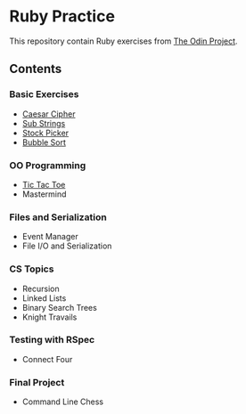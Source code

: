 # Ruby Practice

This repository contain Ruby exercises from [The Odin Project](https://www.theodinproject.com/courses/ruby-programming).

## Contents

### Basic Exercises
- [Caesar Cipher](https://github.com/alansun25/ruby-exercises/blob/main/basic-exercises/caesar-cipher.rb)
- [Sub Strings](https://github.com/alansun25/ruby-exercises/blob/main/basic-exercises/substrings.rb)
- [Stock Picker](https://github.com/alansun25/ruby-exercises/blob/main/basic-exercises/stock-picker.rb)
- [Bubble Sort](https://github.com/alansun25/ruby-exercises/blob/main/basic-exercises/bubble-sort.rb)

### OO Programming
- [Tic Tac Toe](https://github.com/alansun25/ruby-exercises/tree/main/tic-tac-toe)
- Mastermind

### Files and Serialization
- Event Manager
- File I/O and Serialization

### CS Topics
- Recursion
- Linked Lists
- Binary Search Trees
- Knight Travails

### Testing with RSpec
- Connect Four

### Final Project
- Command Line Chess
